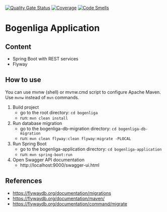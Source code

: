 [![Quality Gate Status](https://sonarcloud.io/api/project_badges/measure?project=bettercodepaul_swt2-bsa-backend&metric=alert_status)](https://sonarcloud.io/dashboard?id=bettercodepaul_swt2-bsa-backend)
[![Coverage](https://sonarcloud.io/api/project_badges/measure?project=bettercodepaul_swt2-bsa-backend&metric=coverage)](https://sonarcloud.io/dashboard?id=bettercodepaul_swt2-bsa-backend)
[![Code Smells](https://sonarcloud.io/api/project_badges/measure?project=bettercodepaul_swt2-bsa-backend&metric=code_smells)](https://sonarcloud.io/dashboard?id=bettercodepaul_swt2-bsa-backend)


# Bogenliga Application


## Content

- Spring Boot with REST services
- Flyway

## How to use

You can use mvnw (shell) or mvnw.cmd script to configure Apache Maven.
Use ```mvnw``` instead of ```mvn``` commands.

1. Build project
   - go to the root directory: ```cd bogenliga```
   - run: ```mvn clean install```
2. Run database migration
    - go to the bogenliga-db-migration directory: ```cd bogenliga-db-migration```
    - run: ```mvn clean flyway:clean flyway:migrate -PLOCAL``` 
3. Run Spring Boot
    - go to the bogenliga-application directory: ```cd bogenliga-application```
    - run: ```mvn spring-boot:run```
4. Open Swagger API documentation
    - http://localhost:9000/swagger-ui.html
   
## References

- https://flywaydb.org/documentation/migrations
- https://flywaydb.org/documentation/maven/
- https://flywaydb.org/documentation/command/migrate
